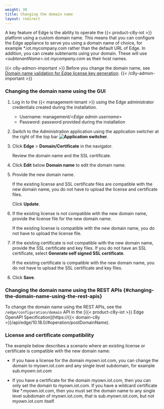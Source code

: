 ```yaml
---
weight: 30
title: Changing the domain name
layout: redirect
---
```


A key feature of Edge is the ability to operate the {{< product-c8y-iot >}} platform using a custom domain name. This means that you can configure the Edge appliance to serve you using a domain name of choice, for example *.iot.mycompany.com rather than the default URL of Edge. In addition, you can create subtenants
using your domain. These will use *\<subtenantName\>.iot.mycompany.com* as their host names.

{{< c8y-admon-important >}}
Before you change the domain name, see [Domain name validation for Edge license key generation](/edge/installation/#domain-name-validation-for-edge-license-key-generation).
{{< /c8y-admon-important >}}

### Changing the domain name using the GUI

1. Log in to the {{< management-tenant >}} using the Edge administrator credentials created during the installation.

	- Username: management/<*Edge admin username*>
	- Password: password provided during the installation

2. Switch to the Administration application using the application switcher at the right of the top bar **<img class="Default" src="/images/icons/switcher-icon.png" alt="Application switcher" style="display: inline; float: none">**.

3. Click **Edge** > **Domain/Certificate** in the navigator.

   Review the domain name and the SSL certificate.

4. Click **Edit** below **Domain name** to edit the domain name.

5. Provide the new domain name.

   If the existing license and SSL certificate files are compatible with the new domain name, you do not have to upload the license and certificate files.

   Click **Update**.

6. If the existing license is not compatible with the new domain name, provide the license file for the new domain name.

   If the existing license is compatible with the new domain name, you do not have to upload the license file.

7. If the existing certificate is not compatible with the new domain name, provide the SSL certificate and key files. If you do not have an SSL certificate, select **Generate self signed SSL certificate**.

   If the existing certificate is compatible with the new domain name, you do not have to upload the SSL certificate and key files.

8. Click **Save**.

### Changing the domain name using the REST APIs {#changing-the-domain-name-using-the-rest-apis}

To change the domain name using the REST APIs, see the `/edge/configuration/domain` API in the [{{< product-c8y-iot >}} Edge OpenAPI Specification](https://{{< domain-c8y >}}/api/edge/10.18.0/#operation/postDomainName).

### License and certificate compatibility

The example below describes a scenario where an existing license or certificate is compatible with the new domain name:

- If you have a license for the domain myown.iot.com, you can change the domain to myown.iot.com and any single level subdomain, for example sub.myown.iot.com

- If you have a certificate for the domain myown.iot.com, then you can only set the domain to myown.iot.com. If you have a wildcard certificate like *.myown.iot.com, then you must set the domain name to any single level subdomain of myown.iot.com, that is sub.myown.iot.com, but not myown.iot.com itself.
